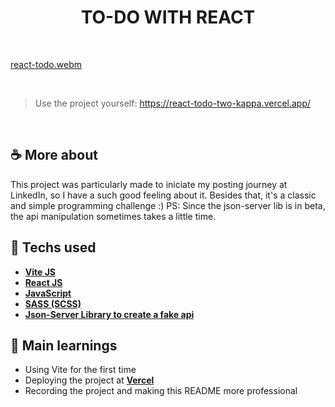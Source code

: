 <h1 align=center> TO-DO WITH REACT</h1>

<br>

[react-todo.webm](https://user-images.githubusercontent.com/107323497/219379199-49e92ea6-e2de-4be6-a5dc-e5c1c0899498.webm)

<br>

> Use the project yourself: <https://react-todo-two-kappa.vercel.app/> 

<br>

## ☕ More about 
This project was particularly made to iniciate my posting journey at LinkedIn, so I have a such good feeling about it. Besides that, it's a classic and simple programming challenge :) 
PS: Since the json-server lib is in beta, the api manipulation sometimes takes a little time. 

<!-- <br> -->

## 🚀 Techs used 
* **[Vite JS](https://vitejs.dev/)**
* **[ React JS ](https://reactjs.org/docs/getting-started.html)**
* **[ JavaScript ](https://developer.mozilla.org/en-US/docs/Web/JavaScript)**
* **[ SASS (SCSS) ](https://sass-lang.com/documentation/)**
* **[ Json-Server Library to create a fake api ](https://www.npmjs.com/package/json-server)**

<!-- <br>  -->

## 📝 Main learnings
* Using Vite for the first time
* Deploying the project at **[Vercel](https://vercel.com/home)** 
* Recording the project and making this README more professional 
